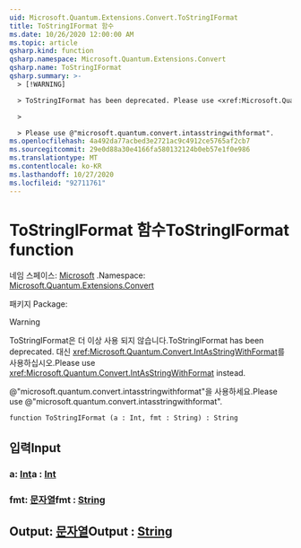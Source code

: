 ```yaml
---
uid: Microsoft.Quantum.Extensions.Convert.ToStringIFormat
title: ToStringIFormat 함수
ms.date: 10/26/2020 12:00:00 AM
ms.topic: article
qsharp.kind: function
qsharp.namespace: Microsoft.Quantum.Extensions.Convert
qsharp.name: ToStringIFormat
qsharp.summary: >-
  > [!WARNING]

  > ToStringIFormat has been deprecated. Please use <xref:Microsoft.Quantum.Convert.IntAsStringWithFormat> instead.

  >

  > Please use @"microsoft.quantum.convert.intasstringwithformat".
ms.openlocfilehash: 4a492da77acbed3e2721ac9c4912ce5765af2cb7
ms.sourcegitcommit: 29e0d88a30e4166fa580132124b0eb57e1f0e986
ms.translationtype: MT
ms.contentlocale: ko-KR
ms.lasthandoff: 10/27/2020
ms.locfileid: "92711761"
---
```

# <a name="tostringiformat-function"></a><span data-ttu-id="32fa0-102">ToStringIFormat 함수</span><span class="sxs-lookup"><span data-stu-id="32fa0-102">ToStringIFormat function</span></span>

<span data-ttu-id="32fa0-103">네임 스페이스: [Microsoft](xref:Microsoft.Quantum.Extensions.Convert) .</span><span class="sxs-lookup"><span data-stu-id="32fa0-103">Namespace: [Microsoft.Quantum.Extensions.Convert](xref:Microsoft.Quantum.Extensions.Convert)</span></span>

<span data-ttu-id="32fa0-104">패키지 [](https://nuget.org/packages/)</span><span class="sxs-lookup"><span data-stu-id="32fa0-104">Package: [](https://nuget.org/packages/)</span></span>


> [!WARNING]
> <span data-ttu-id="32fa0-105">ToStringIFormat은 더 이상 사용 되지 않습니다.</span><span class="sxs-lookup"><span data-stu-id="32fa0-105">ToStringIFormat has been deprecated.</span></span> <span data-ttu-id="32fa0-106">대신 <xref:Microsoft.Quantum.Convert.IntAsStringWithFormat>를 사용하십시오.</span><span class="sxs-lookup"><span data-stu-id="32fa0-106">Please use <xref:Microsoft.Quantum.Convert.IntAsStringWithFormat> instead.</span></span>
>
> <span data-ttu-id="32fa0-107">@"microsoft.quantum.convert.intasstringwithformat"을 사용하세요.</span><span class="sxs-lookup"><span data-stu-id="32fa0-107">Please use @"microsoft.quantum.convert.intasstringwithformat".</span></span>



```qsharp
function ToStringIFormat (a : Int, fmt : String) : String
```


## <a name="input"></a><span data-ttu-id="32fa0-108">입력</span><span class="sxs-lookup"><span data-stu-id="32fa0-108">Input</span></span>

### <a name="a--int"></a><span data-ttu-id="32fa0-109">a: [Int](xref:microsoft.quantum.lang-ref.int)</span><span class="sxs-lookup"><span data-stu-id="32fa0-109">a : [Int](xref:microsoft.quantum.lang-ref.int)</span></span>




### <a name="fmt--string"></a><span data-ttu-id="32fa0-110">fmt: [문자열](xref:microsoft.quantum.lang-ref.string)</span><span class="sxs-lookup"><span data-stu-id="32fa0-110">fmt : [String](xref:microsoft.quantum.lang-ref.string)</span></span>





## <a name="output--string"></a><span data-ttu-id="32fa0-111">Output: [문자열](xref:microsoft.quantum.lang-ref.string)</span><span class="sxs-lookup"><span data-stu-id="32fa0-111">Output : [String](xref:microsoft.quantum.lang-ref.string)</span></span>

